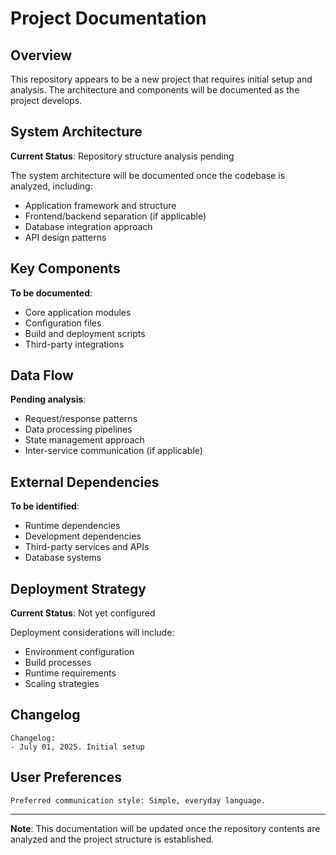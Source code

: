 # Project Documentation

## Overview

This repository appears to be a new project that requires initial setup and analysis. The architecture and components will be documented as the project develops.

## System Architecture

**Current Status**: Repository structure analysis pending

The system architecture will be documented once the codebase is analyzed, including:
- Application framework and structure
- Frontend/backend separation (if applicable)
- Database integration approach
- API design patterns

## Key Components

**To be documented**: 
- Core application modules
- Configuration files
- Build and deployment scripts
- Third-party integrations

## Data Flow

**Pending analysis**: 
- Request/response patterns
- Data processing pipelines
- State management approach
- Inter-service communication (if applicable)

## External Dependencies

**To be identified**:
- Runtime dependencies
- Development dependencies
- Third-party services and APIs
- Database systems

## Deployment Strategy

**Current Status**: Not yet configured

Deployment considerations will include:
- Environment configuration
- Build processes
- Runtime requirements
- Scaling strategies

## Changelog

```
Changelog:
- July 01, 2025. Initial setup
```

## User Preferences

```
Preferred communication style: Simple, everyday language.
```

---

**Note**: This documentation will be updated once the repository contents are analyzed and the project structure is established.